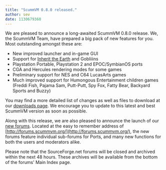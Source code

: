 ```yaml
---
title: "ScummVM 0.8.0 released."
author: sev
date: 1130679360
---
```


We are pleased to announce a long-awaited ScummVM 0.8.0 release. We, the ScummVM Team, have prepared a big pack of new features for you. Most outstanding amongst these are:

*   New improved launcher and in-game GUI
*   Support for [Inherit the Earth](http://www.wyrmkeep.com/ite/) and Gobliiins
*   Playstation Portable, Playstation 2 and EPOC/SymbianOS ports
*   CGA and Hercules rendering modes for some games
*   Preliminary support for NES and C64 LucasArts games
*   Much improved support for Humongous Entertainment children games (Freddi Fish, Pajama Sam, Putt-Putt, Spy Fox, Fatty Bear, Backyard Sports and Buzzy)

You may find a more detailed list of changes as well as files to download at our [downloads page](/downloads/). We encourage you to update to this latest and best ScummVM version as soon as possible.

Along with this release, we are also pleased to announce the launch of our [new forums](http://forums.scummvm.org/). Located at the easy to remember address of [http://forums.scummvm.org/](http://forums.scummvm.org/), the new forums feature individual sub-forums for Ports, and many new functions for both the users and moderators alike.

Please note that the SourceForge.net forums will be closed and archived within the next 48 hours. These archives will be available from the bottom of the forums' Main Index page.
